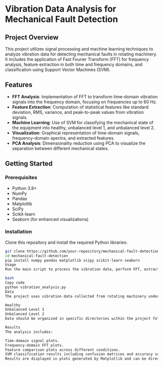 # Vibration Data Analysis for Mechanical Fault Detection

## Project Overview
This project utilizes signal processing and machine learning techniques to analyze vibration data for detecting mechanical faults in rotating machinery. It includes the application of Fast Fourier Transform (FFT) for frequency analysis, feature extraction in both time and frequency domains, and classification using Support Vector Machines (SVM).

## Features
- **FFT Analysis**: Implementation of FFT to transform time-domain vibration signals into the frequency domain, focusing on frequencies up to 60 Hz.
- **Feature Extraction**: Computation of statistical features like standard deviation, RMS, variance, and peak-to-peak values from vibration signals.
- **Machine Learning**: Use of SVM for classifying the mechanical state of the equipment into healthy, unbalanced level 1, and unbalanced level 2.
- **Visualization**: Graphical representation of time-domain signals, frequency-domain spectra, and extracted features.
- **PCA Analysis**: Dimensionality reduction using PCA to visualize the separation between different mechanical states.

## Getting Started

### Prerequisites
- Python 3.8+
- NumPy
- Pandas
- Matplotlib
- SciPy
- Scikit-learn
- Seaborn (for enhanced visualizations)

### Installation
Clone this repository and install the required Python libraries:
```bash
git clone https://github.com/your-repository/mechanical-fault-detection.git
cd mechanical-fault-detection
pip install numpy pandas matplotlib scipy scikit-learn seaborn
Usage
Run the main script to process the vibration data, perform FFT, extract features, and classify the data:

bash
Copy code
python vibration_analysis.py
Data
The project uses vibration data collected from rotating machinery under different operational conditions:

Healthy
Unbalanced Level 1
Unbalanced Level 2
Data should be organized in specific directories within the project folder, and the script expects CSV files as input.

Results
The analysis includes:

Time-domain signal plots.
Frequency-domain FFT plots.
Feature comparison plots across different conditions.
SVM classification results including confusion matrices and accuracy scores.
Results are displayed in plots generated by Matplotlib and can be directly viewed during script execution.
